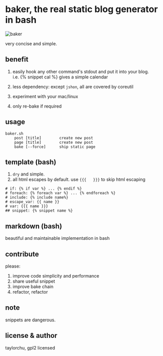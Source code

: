 # baker, the real static blog generator in bash
![baker](http://i.imgur.com/Tngl5Vv.png)

very concise and simple.

## benefit
1. easily hook any other command's stdout and put it into your blog.  
i.e. {% snippet cal %} gives a simple calendar

2. less dependency: except `jshon`, all are covered by coreutil
3. experiment with your mac/linux
4. only re-bake if required

## usage

```
baker.sh
    post [title]        create new post
    page [title]        create new post
    bake [--force]      ship static page

```


## template (bash)

1. `dry` and simple.
2. all html escapes by default. use `{{{   }}}` to skip html escaping

```
# if: {% if var %} ... {% endif %} 
# foreach: {% foreach var %} ... {% endforeach %}
# include: {% include name%}
# escape_var: {{ name }}
# var: {{{ name }}}
## snippet: {% snippet name %}

```

## markdown (bash)

beautiful and maintainable implementation in bash


## contribute
please:

1. improve code simplicity and performance
2. share useful snippet
3. improve bake chain
4. refactor, refactor

## note
snippets are dangerous.

## license & author
taylorchu, gpl2 licensed

